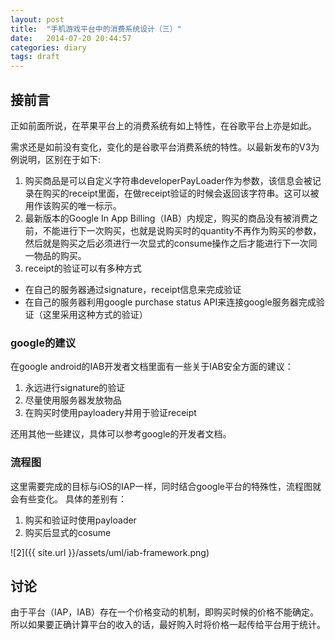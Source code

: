 ```yaml
---
layout: post
title:  "手机游戏平台中的消费系统设计（三）"
date:   2014-07-20 20:44:57
categories: diary
tags: draft
---
```



## 接前言

正如前面所说，在苹果平台上的消费系统有如上特性，在谷歌平台上亦是如此。

需求还是如前没有变化，变化的是谷歌平台消费系统的特性。以最新发布的V3为例说明，区别在于如下:

1. 购买商品是可以自定义字符串developerPayLoader作为参数，该信息会被记录在购买的receipt里面，在做receipt验证的时候会返回该字符串。这可以被用作该购买的唯一标示。
2. 最新版本的Google In App Billing（IAB）内规定，购买的商品没有被消费之前，不能进行下一次购买，也就是说购买时的quantity不再作为购买的参数，然后就是购买之后必须进行一次显式的consume操作之后才能进行下一次同一物品的购买。
3. receipt的验证可以有多种方式
 - 在自己的服务器通过signature，receipt信息来完成验证
 - 在自己的服务器利用google purchase status API来连接google服务器完成验证（这里采用这种方式的验证）

### google的建议

在google android的IAB开发者文档里面有一些关于IAB安全方面的建议：

1. 永远进行signature的验证
2. 尽量使用服务器发放物品
3. 在购买时使用payloadery并用于验证receipt

还用其他一些建议，具体可以参考google的开发者文档。

### 流程图

这里需要完成的目标与iOS的IAP一样，同时结合google平台的特殊性，流程图就会有些变化。
具体的差别有：

1. 购买和验证时使用payloader
2. 购买后显式的cosume

![2]({{ site.url }}/assets/uml/iab-framework.png)

## 讨论

由于平台（IAP，IAB）存在一个价格变动的机制，即购买时候的价格不能确定。所以如果要正确计算平台的收入的话，最好购入时将价格一起传给平台用于统计。

